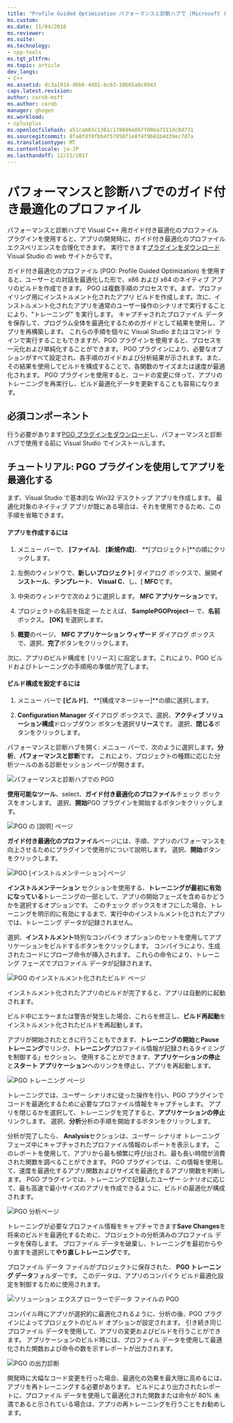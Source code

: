```yaml
---
title: "Profile Guided Optimization パフォーマンスと診断ハブで |Microsoft ドキュメント"
ms.custom: 
ms.date: 11/04/2016
ms.reviewer: 
ms.suite: 
ms.technology:
- cpp-tools
ms.tgt_pltfrm: 
ms.topic: article
dev_langs:
- C++
ms.assetid: dc3a1914-dbb6-4401-bc63-10665a8c8943
caps.latest.revision: 
author: corob-msft
ms.author: corob
manager: ghogen
ms.workload:
- cplusplus
ms.openlocfilehash: a51cab03c1361c178846e8b7f00ba7111dc8d731
ms.sourcegitcommit: 8fa8fdf0fbb4f57950f1e8f4f9b81b4d39ec7d7a
ms.translationtype: MT
ms.contentlocale: ja-JP
ms.lasthandoff: 12/21/2017
---
```

# <a name="profile-guided-optimization-in-the-performance-and-diagnostics-hub"></a>パフォーマンスと診断ハブでのガイド付き最適化のプロファイル
パフォーマンスと診断ハブで Visual C++ 用ガイド付き最適化のプロファイル プラグインを使用すると、アプリの開発時に、ガイド付き最適化のプロファイル エクスペリエンスを合理化できます。 実行できます[プラグインをダウンロード](http://go.microsoft.com/fwlink/p/?LinkId=327915)Visual Studio の web サイトからです。  
  
 ガイド付き最適化のプロファイル (PGO: Profile Guided Optimization) を使用すると、ユーザーとの対話を最適化した形で、x86 および x64 のネイティブ アプリのビルドを作成できます。 PGO は複数手順のプロセスです。まず、プロファイリング用にインストルメント化されたアプリ ビルドを作成します。次に、インストルメント化されたアプリを通常のユーザー操作のシナリオで実行することにより、"トレーニング" を実行します。 キャプチャされたプロファイル データを保存して、プログラム全体を最適化するためのガイドとして結果を使用し、アプリを再構築します。 これらの手順を個々に Visual Studio またはコマンド ラインで実行することもできますが、PGO プラグインを使用すると、プロセスを一元化および単純化することができます。 PGO プラグインにより、必要なオプションがすべて設定され、各手順のガイドおよび分析結果が示されます。また、その結果を使用してビルドを構成することで、各関数のサイズまたは速度が最適化されます。 PGO プラグインを使用すると、コードの変更に伴って、アプリのトレーニングを再実行し、ビルド最適化データを更新することも容易になります。  
  
## <a name="prerequisites"></a>必須コンポーネント  
 行う必要があります[PGO プラグインをダウンロード](http://go.microsoft.com/fwlink/p/?LinkId=327915)し、パフォーマンスと診断ハブで使用する前に Visual Studio でインストールします。  
  
## <a name="walkthrough-using-the-pgo-plug-in-to-optimize-an-app"></a>チュートリアル: PGO プラグインを使用してアプリを最適化する  
 まず、Visual Studio で基本的な Win32 デスクトップ アプリを作成します。 最適化対象のネイティブ アプリが既にある場合は、それを使用できるため、この手順を省略できます。  
  
#### <a name="to-create-an-app"></a>アプリを作成するには  
  
1.  メニュー バーで、 **[ファイル]**、 **[新規作成]**、 **[プロジェクト]**の順にクリックします。  
  
2.  左側のウィンドウで、**新しいプロジェクト**] ダイアログ ボックスで、展開**インストール**、**テンプレート**、 **Visual C**、し、[ **MFC**です。  
  
3.  中央のウィンドウで次のように選択します。 **MFC アプリケーション**です。  
  
4.  プロジェクトの名前を指定 — たとえば、 **SamplePGOProject**— で、**名前**ボックス。 **[OK]** を選択します。  
  
5.  **概要**のページ、 **MFC アプリケーション ウィザード** ダイアログ ボックスで、選択、**完了**ボタンをクリックします。  
  
 次に、アプリのビルド構成を [リリース] に設定します。これにより、PGO ビルドおよびトレーニングの手順用の準備が完了します。  
  
#### <a name="to-set-the-build-configuration"></a>ビルド構成を設定するには  
  
1.  メニュー バーで **[ビルド]**、 **[構成マネージャー]**の順に選択します。  
  
2.  **Configuration Manager**  ダイアログ ボックスで、選択、**アクティブ ソリューション構成**ドロップダウン ボタンを選択**リリース**です。 選択、**閉じる**ボタンをクリックします。  
  
 パフォーマンスと診断ハブを開く: メニュー バーで、次のように選択します。**分析**、**パフォーマンスと診断**です。 これにより、プロジェクトの種類に応じた分析ツールのある診断セッション ページが開きます。  
  
 ![パフォーマンスと診断ハブでの PGO](../../build/reference/media/pgofig0hub.png "PGOFig0Hub")  
  
 **使用可能なツール**、select、**ガイド付き最適化のプロファイル**チェック ボックスをオンします。 選択、**開始**PGO プラグインを開始するボタンをクリックします。  
  
 ![PGO の [説明] ページ](../../build/reference/media/pgofig1start.png "PGOFig1Start")  
  
 **ガイド付き最適化のプロファイル**ページには、手順、アプリのパフォーマンスを向上させるためにプラグインで使用がについて説明します。 選択、**開始**ボタンをクリックします。  
  
 ![PGO [インストルメンテーション] ページ](../../build/reference/media/pgofig2instrument.png "PGOFig2Instrument")  
  
 **インストルメンテーション** セクションを使用する、**トレーニングが最初に有効になっている**トレーニングの一部として、アプリの開始フェーズを含めるかどうかを選択するオプションです。 このチェック ボックスをオフにした場合、トレーニングを明示的に有効にするまで、実行中のインストルメント化されたアプリでは、トレーニング データが記録されません。  
  
 選択、**インストルメント**特別なコンパイラ オプションのセットを使用してアプリケーションをビルドするボタンをクリックします。 コンパイラにより、生成されたコードにプローブ命令が挿入されます。 これらの命令により、トレーニング フェーズでプロファイル データが記録されます。  
  
 ![PGO のインストルメント化されたビルド ページ](../../build/reference/media/pgofig3build.PNG "PGOFig3Build")  
  
 インストルメント化されたアプリのビルドが完了すると、アプリは自動的に起動されます。  
  
 ビルド中にエラーまたは警告が発生した場合、これらを修正し、**ビルド再起動**をインストルメント化されたビルドを再起動します。  
  
 アプリが開始されたときに行うこともできます、**トレーニングの開始**と**Pause トレーニング**でリンク、**トレーニング**プロファイル情報が記録されるタイミングを制御する」セクション。 使用することができます、**アプリケーションの停止**と**スタート アプリケーション**へのリンクを停止し、アプリを再起動します。  
  
 ![PGO トレーニング ページ](../../build/reference/media/pgofig4training.PNG "PGOFig4Training")  
  
 トレーニングでは、ユーザー シナリオに従った操作を行い、PGO プラグインでコードを最適化するために必要なプロファイル情報をキャプチャします。 アプリを閉じるかを選択して、トレーニングを完了すると、**アプリケーションの停止**リンクします。 選択、**分析**分析の手順を開始するボタンをクリックします。  
  
 分析が完了したら、 **Analysis**セクションは、ユーザー シナリオ トレーニング フェーズ中にキャプチャされたプロファイル情報のレポートを表示します。 このレポートを使用して、アプリから最も頻繁に呼び出され、最も長い時間が消費された関数を調べることができます。 PGO プラグインでは、この情報を使用して、速度を最適化するアプリ関数およびサイズを最適化するアプリ関数を判断します。 PGO プラグインでは、トレーニングで記録したユーザー シナリオに応じて、最も高速で最小サイズのアプリを作成できるように、ビルドの最適化が構成されます。  
  
 ![PGO 分析ページ](../../build/reference/media/pgofig5analyze.png "PGOFig5Analyze")  
  
 トレーニングが必要なプロファイル情報をキャプチャできます**Save Changes**を将来のビルドを最適化するために、プロジェクトの分析済みのプロファイル データを保存します。 プロファイル データを破棄し、トレーニングを最初からやり直すを選択して**やり直しトレーニング**です。  
  
 プロファイル データ ファイルがプロジェクトに保存された、 **PGO トレーニング データ**フォルダーです。 このデータは、アプリのコンパイラ ビルド最適化設定を制御するために使用されます。  
  
 ![ソリューション エクスプ ローラーでデータ ファイルの PGO](../../build/reference/media/pgofig6data.png "PGOFig6Data")  
  
 コンパイル時にアプリが選択的に最適化されるように、分析の後、PGO プラグインによってプロジェクトのビルド オプションが設定されます。 引き続き同じプロファイル データを使用して、アプリの変更およびビルドを行うことができます。 アプリケーションのビルド時には、プロファイル データを使用して最適化された関数および命令の数を示すレポートが出力されます。  
  
 ![PGO の出力診断](../../build/reference/media/pgofig7diagnostics.png "PGOFig7Diagnostics")  
  
 開発時に大幅なコード変更を行った場合、最適化の効果を最大限に高めるには、アプリを再トレーニングする必要があります。 ビルドにより出力されたレポートに、プロファイル データを使用して最適化された関数または命令が 80% 未満であると示されている場合は、アプリの再トレーニングを行うことをお勧めします。